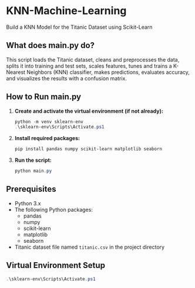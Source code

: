 # KNN-Machine-Learning
Build a KNN Model for the Titanic Dataset using Scikit-Learn

## What does main.py do?
This script loads the Titanic dataset, cleans and preprocesses the data, splits it into training and test sets, scales features, tunes and trains a K-Nearest Neighbors (KNN) classifier, makes predictions, evaluates accuracy, and visualizes the results with a confusion matrix.

## How to Run main.py
1. **Create and activate the virtual environment (if not already):**
	```powershell
	python -m venv sklearn-env
	.\sklearn-env\Scripts\Activate.ps1
	```
2. **Install required packages:**
	```powershell
	pip install pandas numpy scikit-learn matplotlib seaborn
	```
3. **Run the script:**
	```powershell
	python main.py
	```

## Prerequisites
- Python 3.x
- The following Python packages:
  - pandas
  - numpy
  - scikit-learn
  - matplotlib
  - seaborn
- Titanic dataset file named `titanic.csv` in the project directory

## Virtual Environment Setup



```powershell
.\sklearn-env\Scripts\Activate.ps1
```

